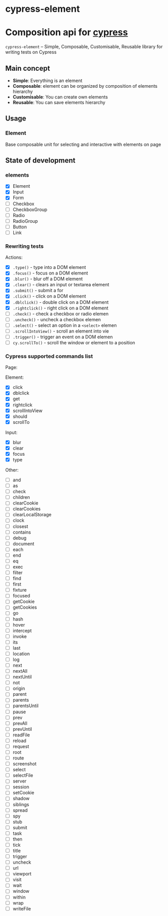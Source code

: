 # cypress-element

# Composition api for [cypress](https://cypress.io)

`cypress-element` – Simple, Composable, Customisable, Reusable library for writing tests on Cypress

## Main concept

- **Simple**: Everything is an element
- **Composable**: element can be organized by composition of elements hierarchy
- **Customisable**: You can create own elements
- **Reusable**: You can save elements hierarchy

## Usage

### Element

Base composable unit for selecting and interactive with elements on page

## State of development

### elements

- [x] Element
- [x] Input
- [x] Form
- [ ] Checkbox
- [ ] CheckboxGroup
- [ ] Radio
- [ ] RadioGroup
- [ ] Button
- [ ] Link

### Rewriting tests

Actions:

- [x] `.type()` - type into a DOM element
- [x] `.focus()` - focus on a DOM element
- [x] `.blur()` - blur off a DOM element
- [x] `.clear()` - clears an input or textarea element
- [x] `.submit()` - submit a for
- [x] `.click()` - click on a DOM element
- [x] `.dblclick()` - double click on a DOM element
- [x] `.rightclick()` - right click on a DOM element
- [ ] `.check()` - check a checkbox or radio elemen
- [ ] `.uncheck()` - uncheck a checkbox elemen
- [ ] `.select()` - select an option in a `<select>` elemen
- [ ] `.scrollIntoView()` - scroll an element into vie
- [ ] `.trigger()` - trigger an event on a DOM elemen
- [ ] `cy.scrollTo()` - scroll the window or element to a position

### Cypress supported commands list

Page:


Element:

- [x] click
- [x] dblclick
- [x] get
- [x] rightclick
- [x] scrollIntoView
- [x] should
- [x] scrollTo

Input:

- [x] blur
- [x] clear
- [x] focus
- [x] type

Other:

- [ ] and
- [ ] as
- [ ] check
- [ ] children
- [ ] clearCookie
- [ ] clearCookies
- [ ] clearLocalStorage
- [ ] clock
- [ ] closest
- [ ] contains
- [ ] debug
- [ ] document
- [ ] each
- [ ] end
- [ ] eq
- [ ] exec
- [ ] filter
- [ ] find
- [ ] first
- [ ] fixture
- [ ] focused
- [ ] getCookie
- [ ] getCookies
- [ ] go
- [ ] hash
- [ ] hover
- [ ] intercept
- [ ] invoke
- [ ] its
- [ ] last
- [ ] location
- [ ] log
- [ ] next
- [ ] nextAll
- [ ] nextUntil
- [ ] not
- [ ] origin
- [ ] parent
- [ ] parents
- [ ] parentsUntil
- [ ] pause
- [ ] prev
- [ ] prevAll
- [ ] prevUntil
- [ ] readFile
- [ ] reload
- [ ] request
- [ ] root
- [ ] route
- [ ] screenshot
- [ ] select
- [ ] selectFile
- [ ] server
- [ ] session
- [ ] setCookie
- [ ] shadow
- [ ] siblings
- [ ] spread
- [ ] spy
- [ ] stub
- [ ] submit
- [ ] task
- [ ] then
- [ ] tick
- [ ] title
- [ ] trigger
- [ ] uncheck
- [ ] url
- [ ] viewport
- [ ] visit
- [ ] wait
- [ ] window
- [ ] within
- [ ] wrap
- [ ] writeFile
